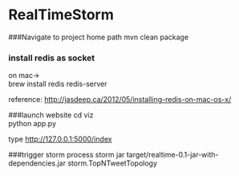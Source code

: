 # RealTimeStorm

###Navigate to project home path
mvn clean package

### install redis as socket
on mac->  
brew install redis
redis-server

reference: http://jasdeep.ca/2012/05/installing-redis-on-mac-os-x/

###launch website
cd viz <br />
python app.py <br />

type http://127.0.0.1:5000/index

###trigger storm process
storm jar target/realtime-0.1-jar-with-dependencies.jar storm.TopNTweetTopology
